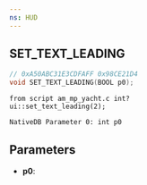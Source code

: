 ```yaml
---
ns: HUD
---
```

## SET_TEXT_LEADING

```c
// 0xA50ABC31E3CDFAFF 0x98CE21D4
void SET_TEXT_LEADING(BOOL p0);
```

```
from script am_mp_yacht.c int?  
ui::set_text_leading(2);  
```

```
NativeDB Parameter 0: int p0
```

## Parameters
* **p0**: 

